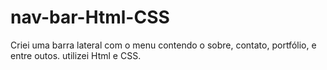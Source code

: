 # nav-bar-Html-CSS
Criei uma barra lateral com o menu contendo o sobre, contato, portfólio, e entre outos. utilizei Html e CSS.
